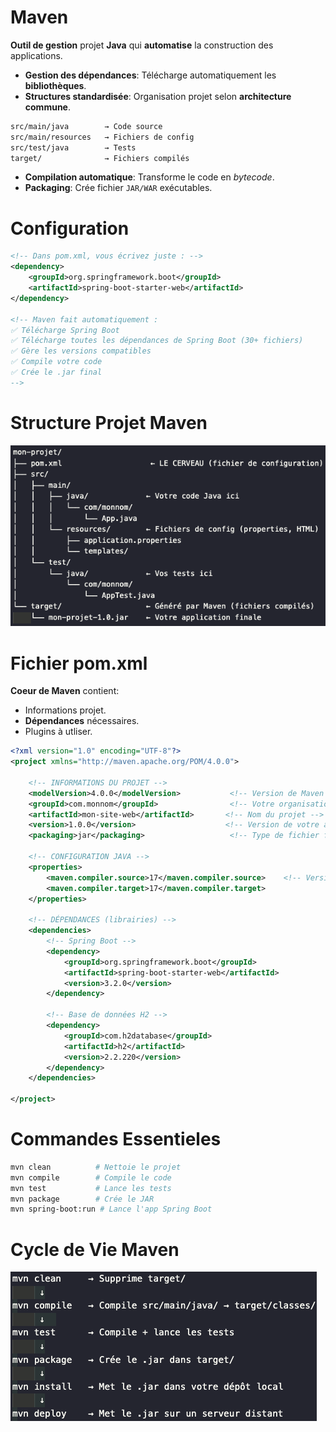 # Maven
__Outil de gestion__ projet __Java__ qui __automatise__ la construction des applications.

- __Gestion des dépendances__: Télécharge automatiquement les __bibliothèques__.
- __Structures standardisée__: Organisation projet selon __architecture commune__.
```bash
src/main/java        → Code source
src/main/resources   → Fichiers de config
src/test/java        → Tests
target/              → Fichiers compilés
```
- __Compilation automatique__: Transforme le code en _bytecode_.
- __Packaging__: Crée fichier `JAR/WAR` exécutables.

# Configuration
```xml
<!-- Dans pom.xml, vous écrivez juste : -->
<dependency>
    <groupId>org.springframework.boot</groupId>
    <artifactId>spring-boot-starter-web</artifactId>
</dependency>

<!-- Maven fait automatiquement :
✅ Télécharge Spring Boot
✅ Télécharge toutes les dépendances de Spring Boot (30+ fichiers)
✅ Gère les versions compatibles
✅ Compile votre code
✅ Crée le .jar final
-->
```

# Structure Projet Maven
![Structure](img/StructureProjet.png "Structure Projety Maven")

# Fichier pom.xml
__Coeur de Maven__ contient:
- Informations projet.
- __Dépendances__ nécessaires.
- Plugins à utliser.

```xml
<?xml version="1.0" encoding="UTF-8"?>
<project xmlns="http://maven.apache.org/POM/4.0.0">
    
    <!-- INFORMATIONS DU PROJET -->
    <modelVersion>4.0.0</modelVersion>           <!-- Version de Maven -->
    <groupId>com.monnom</groupId>                <!-- Votre organisation -->
    <artifactId>mon-site-web</artifactId>       <!-- Nom du projet -->
    <version>1.0.0</version>                    <!-- Version de votre app -->
    <packaging>jar</packaging>                   <!-- Type de fichier final -->
    
    <!-- CONFIGURATION JAVA -->
    <properties>
        <maven.compiler.source>17</maven.compiler.source>    <!-- Version Java -->
        <maven.compiler.target>17</maven.compiler.target>
    </properties>
    
    <!-- DÉPENDANCES (librairies) -->
    <dependencies>
        <!-- Spring Boot -->
        <dependency>
            <groupId>org.springframework.boot</groupId>
            <artifactId>spring-boot-starter-web</artifactId>
            <version>3.2.0</version>
        </dependency>
        
        <!-- Base de données H2 -->
        <dependency>
            <groupId>com.h2database</groupId>
            <artifactId>h2</artifactId>
            <version>2.2.220</version>
        </dependency>
    </dependencies>
    
</project>
```

# Commandes Essentieles
```bash
mvn clean          # Nettoie le projet
mvn compile        # Compile le code
mvn test           # Lance les tests
mvn package        # Crée le JAR
mvn spring-boot:run # Lance l'app Spring Boot
```

# Cycle de Vie Maven
![Cycle](img/CycleVie.png "Cycle de vie Maven")